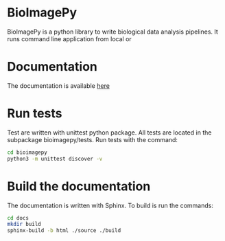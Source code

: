 # BioImagePy

BioImagePy is a python library to write biological data analysis pipelines.
It runs command line application from local or

# Documentation

The documentation is available [here](https://bioimage-it.gitlabpages.inria.fr/bioimagepy/)

# Run tests

Test are written with unittest python package. All tests are located in the subpackage bioimagepy/tests.
Run tests with the command:
```bash
cd bioimagepy
python3 -m unittest discover -v
```

# Build the documentation

The documentation is written with Sphinx. To build is run the commands:
```bash
cd docs
mkdir build
sphinx-build -b html ./source ./build
```